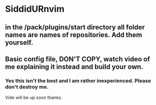 # SiddidURnvim
## in the /pack/plugins/start directory all folder names are names of repositories. Add them yourself.
## Basic config file, DON'T COPY, watch video of me explaining it instead and build your own. 
### Yes this isn't the best and I am rather inexperienced. Please don't destroy me.

Vide will be up soon thanks.
